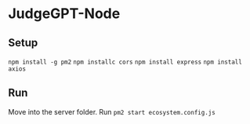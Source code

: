 # JudgeGPT-Node

## Setup 
````npm install -g pm2````
``npm installc cors``
``npm install express``
``npm install axios``

## Run
Move into the server folder.
Run ``pm2 start ecosystem.config.js``
